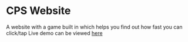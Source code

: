 # CPS Website

A website with a game built in which helps you find out how fast you can click/tap
Live demo can be viewed [here](https://clicks-per-second-game.netlify.app/)
